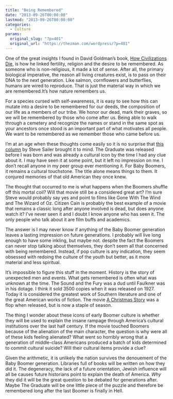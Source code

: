 ```yaml
---
title: "Being Remembered"
date: "2013-09-26T00:00:00"
lastmod: "2013-09-26T00:00:00"
categories:
  - Culture
params:
  original_slug: "?p=401"
  original_url: "https://thezman.com/wordpress/?p=401"
---
```


One of the great insights I found in David Goldman’s book, <a
href="http://www.amazon.com/How-Civilizations-Die-Islam-Dying/dp/B00B9ZCFNK"
rel="noopener" target="_blank">How Civilizations Die</a>, is how he
linked fertility, religion and the desire to be remembered. As someone
who is non-religious, it made a lot of sense. After all, the primary
biological imperative, the reason all living creatures exist, is to pass
on their DNA to the next generation. Like salmon, cornflowers and
butterflies, humans are wired to reproduce. That is just the material
way in which we are remembered.It’s how nature remembers us.

For a species cursed with self-awareness, it is easy to see how this can
mutate into a desire to be remembered for our deeds, the composition of
our life as a members of our tribe. We honor our dead, mark their
graves, so we will be remembered by those who come after us. Being able
to walk through a cemetery and recognize the names or stand in the same
spot as your ancestors once stood is an important part of what motivates
all people. We want to be remembered as we remember those who came
before us.

I’m at an age when these thoughts come easily so it is no surprise that
<a
href="https://www.takimag.com/article/stranger_in_a_wasp_land_steve_sailer/#axzz2g04BB61R"
rel="noopener" target="_blank">this column</a> by Steve Sailer brought
it to mind. The Graduate was released before I was born and was already
a cultural icon by the time I had any clue about it. I may have seen it
at some point, but it left no impression on me. I don’t recall anyone in
my peer group ever mentioning it. For Baby Boomers, it remains a
cultural touchstone. The title alone means things to them. It conjured
memories of that old American they once knew.

The thought that occurred to me is what happens when the Boomers shuffle
off this mortal coil? Will that movie still be a considered great art?
I’m sure Steve would probably say yes and point to films like Gone With
The Wind and The Wizard of Oz. Citizen Cain is probably the best example
of a movie that remains a classic long after anyone involved is dead,
but does anyone watch it? I’ve never seen it and I doubt I know anyone
who has seen it. The only people who talk about it are film buffs and
academics.

The answer is I may never know if anything of the Baby Boomer generation
leaves a lasting impression on future generations. I probably will live
long enough to have some inkling, but maybe not. despite the fact the
Boomers can never stop talking about themselves, they don’t seem all
that concerned with being remembered. Instead, if pop culture is any
indication, they seem obsessed with redoing the culture of the youth but
better, as it more material and less spiritual.

It’s impossible to figure this stuff in the moment. History is the story
of unexpected men and events. What gets remembered is often what was
unknown at the time. The Sound and the Fury was a dud until Faulkner was
in his dotage. I think it sold 3500 copies when it was released on 1927.
Today it is considered the greatest work of Southern literature and one
of the great American works of fiction. The
movie <a href="http://en.wikipedia.org/wiki/A_Christmas_Story" rel="noopener"
target="_blank">A Christmas Story</a> was a flop when released, but is
now a staple of season.

The thing I wonder about these icons of early Boomer culture is whether
they will be used to explain the insane rampage through America’s
cultural institutions over the last half century. If the movie touched
Boomers because of the alienation of the main character, the question is
why were all of these kids feeling alienated? What went so horribly
wrong that a generation of middle-class Americans produced a batch of
kids determined to commit cultural suicide? Will their cultural items
provide a clue?

Given the arithmetic, it is unlikely the nation survives the denouement
of the Baby Boomer generation. Libraries full of books will be written
on how they did it. The degeneracy, the lack of a future orientation,
Jewish influence will all be causes future historians point to explain
the death of America. *Why* they did it will be the great question to be
debated for generations after. Maybe The Graduate will be one little
piece of the puzzle and therefore be remembered long after the last
Boomer is finally in Hell.
